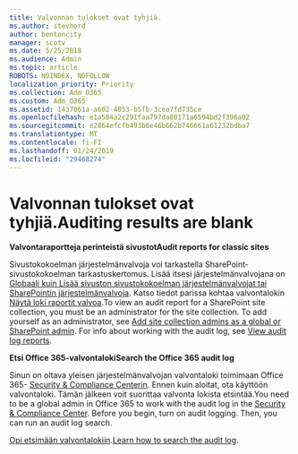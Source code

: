 ```yaml
---
title: Valvonnan tulokset ovat tyhjiä.
ms.author: stevhord
author: bentoncity
manager: scotv
ms.date: 5/25/2018
ms.audience: Admin
ms.topic: article
ROBOTS: NOINDEX, NOFOLLOW
localization_priority: Priority
ms.collection: Adm_O365
ms.custom: Adm_O365
ms.assetid: 1437061a-a602-4853-b5fb-3cea7fd735ce
ms.openlocfilehash: e1a584a2c291faa797da80171a6594bd2f396a02
ms.sourcegitcommit: e2864efcfb493b6e46b662b746661a61232bdba7
ms.translationtype: MT
ms.contentlocale: fi-FI
ms.lasthandoff: 01/24/2019
ms.locfileid: "29468274"
---
```

# <a name="auditing-results-are-blank"></a><span data-ttu-id="ffd4d-102">Valvonnan tulokset ovat tyhjiä.</span><span class="sxs-lookup"><span data-stu-id="ffd4d-102">Auditing results are blank</span></span>

 <span data-ttu-id="ffd4d-103">**Valvontaraportteja perinteistä sivustot**</span><span class="sxs-lookup"><span data-stu-id="ffd4d-103">**Audit reports for classic sites**</span></span>
  
<span data-ttu-id="ffd4d-p101">Sivustokokoelman järjestelmänvalvoja voi tarkastella SharePoint-sivustokokoelman tarkastuskertomus. Lisää itsesi järjestelmänvalvojana on [Globaali kuin Lisää sivuston sivustokokoelman järjestelmänvalvojat tai SharePointin järjestelmänvalvoja](https://go.microsoft.com/fwlink/?linkid=869390). Katso tiedot parissa kohtaa valvontalokin [Näytä loki raportit valvoa](https://go.microsoft.com/fwlink/?linkid=395237).</span><span class="sxs-lookup"><span data-stu-id="ffd4d-p101">To view an audit report for a SharePoint site collection, you must be an administrator for the site collection. To add yourself as an administrator, see [Add site collection admins as a global or SharePoint admin](https://go.microsoft.com/fwlink/?linkid=869390). For info about working with the audit log, see [View audit log reports](https://go.microsoft.com/fwlink/?linkid=395237).</span></span> 
  
 <span data-ttu-id="ffd4d-106">**Etsi Office 365-valvontaloki**</span><span class="sxs-lookup"><span data-stu-id="ffd4d-106">**Search the Office 365 audit log**</span></span>
  
<span data-ttu-id="ffd4d-p102">Sinun on oltava yleisen järjestelmänvalvojan valvontaloki toimimaan Office 365- [Security &amp; Compliance Centerin](https://protection.office.com). Ennen kuin aloitat, ota käyttöön valvontaloki. Tämän jälkeen voit suorittaa valvonta lokista etsintää.</span><span class="sxs-lookup"><span data-stu-id="ffd4d-p102">You need to be a global admin in Office 365 to work with the audit log in the [Security &amp; Compliance Center](https://protection.office.com). Before you begin, turn on audit logging. Then, you can run an audit log search.</span></span> 
  
<span data-ttu-id="ffd4d-110">[Opi etsimään valvontalokiin](https://go.microsoft.com/fwlink/?linkid=708432).</span><span class="sxs-lookup"><span data-stu-id="ffd4d-110">[Learn how to search the audit log](https://go.microsoft.com/fwlink/?linkid=708432).</span></span>
  

